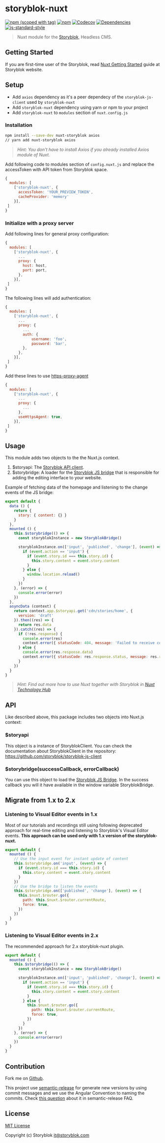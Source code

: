 # storyblok-nuxt
[![npm (scoped with tag)](https://img.shields.io/npm/v/storyblok-nuxt/latest.svg?style=flat-square)](https://npmjs.com/package/storyblok-nuxt)
[![npm](https://img.shields.io/npm/dt/storyblok-nuxt.svg?style=flat-square)](https://npmjs.com/package/storyblok-nuxt)
[![Codecov](https://img.shields.io/codecov/c/github/storyblok/storyblok-nuxt.svg?style=flat-square)](https://codecov.io/gh/storyblok/storyblok-nuxt)
[![Dependencies](https://david-dm.org/storyblok/storyblok-nuxt/status.svg?style=flat-square)](https://david-dm.org/storyblok/storyblok-nuxt)
[![js-standard-style](https://img.shields.io/badge/code_style-standard-brightgreen.svg?style=flat-square)](http://standardjs.com)

> Nuxt module for the [Storyblok](https://www.storyblok.com/), Headless CMS.

## Getting Started

If you are first-time user of the Storyblok, read [Nuxt Getting Started](https://www.storyblok.com/docs/guide/getting-started) guide at Storyblok website.

## Setup

- Add `axios` dependency as it's a peer dependecy of the `storyblok-js-client` used by `storyblok-nuxt`
- Add `storyblok-nuxt` dependency using yarn or npm to your project
- Add `storyblok-nuxt` to `modules` section of `nuxt.config.js`

### Installation

```bash
npm install --save-dev nuxt-storyblok axios
// yarn add nuxt-storyblok axios
```

> *Hint: You don't have to install Axios if you already installed Axios module of Nuxt.*

Add following code to modules section of `config.nuxt.js` and replace the accessToken with API token from Storyblok space.

```js
{
  modules: [
    ['storyblok-nuxt', {
      accessToken: 'YOUR_PREVIEW_TOKEN',
      cacheProvider: 'memory'
    }],
 ]
}
```
### Initialize with a proxy server

Add following lines for general proxy configuration:

```js
{
  modules: [
    ['storyblok-nuxt', {
      ...
      proxy: {
        host: host,
        port: port,
      },
    }],
 ]
}
```

The following lines will add authentication:
```js
{
  modules: [
    ['storyblok-nuxt', {
      ...
      proxy: {
        ...
        auth: {
            username: 'foo',
            password: 'bar',
        },
      },
    }],
 ]
}
```

Add these lines to use [https-proxy-agent](https://github.com/TooTallNate/node-https-proxy-agent)
```js
{
  modules: [
    ['storyblok-nuxt', {
      ...
      proxy: {
        ...
      },
      useHttpsAgent: true,
    }],
 ]
}
```

## Usage

This module adds two objects to the the Nuxt.js context.

1. $storyapi: The [Storyblok API client](https://github.com/storyblok/storyblok-js-client).
2. $storybridge: A loader for the [Storyblok JS bridge](https://www.storyblok.com/docs/Guides/storyblok-latest-js) that is responsible for adding the editing interface to your website.

Example of fetching data of the homepage and listening to the change events of the JS bridge:

```js
export default {
  data () {
    return {
      story: { content: {} }
    }
  },
  mounted () {
    this.$storybridge(() => {
      const storyblokInstance = new StoryblokBridge()

      storyblokInstance.on(['input', 'published', 'change'], (event) => {
        if (event.action == 'input') {
          if (event.story.id === this.story.id) {
            this.story.content = event.story.content
          }
        } else {
          window.location.reload()
        }
      })
    }, (error) => {
      console.error(error)
    })
  },
  asyncData (context) {
    return context.app.$storyapi.get('cdn/stories/home', {
      version: 'draft'
    }).then((res) => {
      return res.data
    }).catch((res) => {
      if (!res.response) {
        console.error(res)
        context.error({ statusCode: 404, message: 'Failed to receive content form api' })
      } else {
        console.error(res.response.data)
        context.error({ statusCode: res.response.status, message: res.response.data })
      }
    })
  }
}
```

> *Hint: Find out more how to use Nuxt together with Storyblok in [Nuxt Technology Hub](https://www.storyblok.com/tc/nuxtjs)*

## API

Like described above, this package includes two objects into Nuxt.js context:

### $storyapi

This object is a instance of StoryblokClient. You can check the documentation about StoryblokClient in the repository: https://github.com/storyblok/storyblok-js-client

### $storybridge(successCallback, errorCallback)

You can use this object to load the [Storyblok JS Bridge](https://www.storyblok.com/docs/Guides/storyblok-latest-js). In the success callback you will it have available in the window variable StoryblokBridge.

## Migrate from 1.x to 2.x

### Listening to Visual Editor events in 1.x

Most of our tutorials and recordings still using following deprecated approach for real-time editing and listening to Storyblok's Visual Editor events. **This approach can be used only with 1.x version of the storyblok-nuxt.**

```js
export default {
  mounted () {
    // Use the input event for instant update of content
    this.$storybridge.on('input', (event) => {
      if (event.story.id === this.story.id) {
        this.story.content = event.story.content
      }
    })
    // Use the bridge to listen the events
    this.$storybridge.on(['published', 'change'], (event) => {
      this.$nuxt.$router.go({
        path: this.$nuxt.$router.currentRoute,
        force: true,
      })
    })
  }
}
```

### Listening to Visual Editor events in 2.x

The recommended approach for 2.x storyblok-nuxt plugin.

```js
export default {
  mounted () {
    this.$storybridge(() => {
      const storyblokInstance = new StoryblokBridge()

      storyblokInstance.on(['input', 'published', 'change'], (event) => {
        if (event.action == 'input') {
          if (event.story.id === this.story.id) {
            this.story.content = event.story.content
          }
        } else {
          this.$nuxt.$router.go({
            path: this.$nuxt.$router.currentRoute,
            force: true,
          })
        }
      })
    }, (error) => {
      console.error(error)
    })
  }
}
```

## Contribution

Fork me on [Github](https://github.com/storyblok/storyblok-nuxt).

This project use [semantic-release](https://semantic-release.gitbook.io/semantic-release/) for generate new versions by using commit messages and we use the Angular Convention to naming the commits. Check [this question](https://semantic-release.gitbook.io/semantic-release/support/faq#how-can-i-change-the-type-of-commits-that-trigger-a-release) about it in semantic-release FAQ.

## License

[MIT License](./LICENSE)

Copyright (c) Storyblok <it@storyblok.com>
